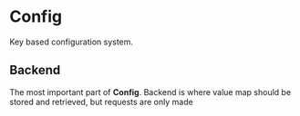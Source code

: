 # Config

Key based configuration system.

## Backend

The most important part of **Config**. Backend is where value map should be stored and retrieved, but requests are only made